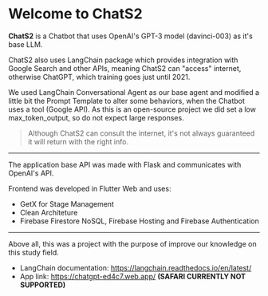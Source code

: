 # Welcome to ChatS2

**ChatS2** is a Chatbot that uses OpenAI's GPT-3 model (davinci-003) as it's base LLM. 

ChatS2 also uses LangChain package which provides integration with Google Search and other APIs, meaning ChatS2 can "access" internet, otherwise ChatGPT, which training goes just until 2021.

We used LangChain Conversational Agent as our base agent and modified a little bit the Prompt Template to alter some behaviors, when the Chatbot uses a tool (Google API). As this is an open-source project we did set a low max_token_output, so do not expect large responses.

> Although ChatS2 can consult the internet, it's not always guaranteed it will return with the right info.

----------------------------------------------------------------------------------------------------------------

The application base API was made with Flask and communicates with OpenAI's API.

Frontend was developed in Flutter Web and uses: 
- GetX for Stage Management
- Clean Architeture
- Firebase Firestore NoSQL, Firebase Hosting and Firebase Authentication

----------------------------------------------------------------------------------------------------------------

Above all, this was a project with the purpose of improve our knowledge on this study field.

- LangChain documentation: https://langchain.readthedocs.io/en/latest/
- App link: https://chatgpt-ed4c7.web.app/ **(SAFARI CURRENTLY NOT SUPPORTED)**
